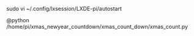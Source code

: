 sudo vi ~/.config/lxsession/LXDE-pi/autostart

@python /home/pi/xmas_newyear_countdown/xmas_count_down/xmas_count.py
